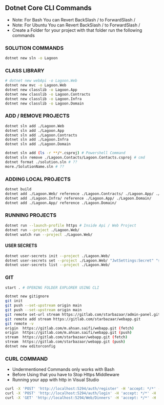 ## Dotnet Core CLI Commands
- Note: For Bash You can Revert BackSlash / to ForwardSlash /
- Note: For Ubuntu You can Revert BackSlash / to ForwardSlash /
- Create a Folder for your project with that folder run the following commands

### SOLUTION COMMANDS
```bash
dotnet new sln -o Lagoon
```
### CLASS LIBRARY
```bash
# dotnet new webApi -o Lagoon.Web
dotnet new mvc -o Lagoon.Web
dotnet new classlib -o Lagoon.App
dotnet new classlib -o Lagoon.Contracts
dotnet new classlib -o Lagoon.Infra
dotnet new classlib -o Lagoon.Domain
```
### ADD / REMOVE PROJECTS
```bash
dotnet sln add ./Lagoon.Web
dotnet sln add ./Lagoon.App
dotnet sln add ./Lagoon.Contracts
dotnet sln add ./Lagoon.Infra
dotnet sln add ./Lagoon.Domain

dotnet sln add (ls -r **/*.csproj) # Powershell Command
dotnet sln remove ./Lagoon.Contacts/Lagoon.Contacts.csproj # cmd
dotnet format ./solution.sln # ??
more./SolutionName.sln # ??
```
### ADDING LOCAL PROJECTS
```bash
dotnet build
dotnet add ./Lagoon.Web/ reference ./Lagoon.Contracts/ ./Lagoon.App/ ./Lagoon.Infra/
dotnet add ./Lagoon.Infra/ reference ./Lagoon.App/ ./Lagoon.Domain/
dotnet add ./Lagoon.App/ reference ./Lagoon.Domain/
```
### RUNNING PROJECTS
```bash
dotnet run --launch-profile https # Inside Api / Web Project
dotnet run --project ./Lagoon.Web/
dotnet watch run --project ./Lagoon.Web/

```
#### USER SECRETS
```bash 
dotnet user-secrets init --project ./Lagoon.Web/
dotnet user-secrets set --project ./Lagoon.Web/ "JwtSettings:Secret" "super-secret-key-from-user-secrets"
dotnet user-secrets list --project ./Lagoon.Web/
```

### GIT
```bash
start . # OPENING FOLDER EXPLORER USING CLI

dotnet new gitignore
git init
git push --set-upstream origin main
git push --set-upstream origin main
git remote set-url stream https://gitlab.com/starbazaar/admin-panel.git
git remote add stream https://gitlab.com/starbazaar/webapp.git
git remote -v
origin  https://gitlab.com/m.ahsan.saifi/webapp.git (fetch)
origin  https://gitlab.com/m.ahsan.saifi/webapp.git (push)
stream  https://gitlab.com/starbazaar/webapp.git (fetch)
stream  https://gitlab.com/starbazaar/webapp.git (push)
dotnet new editorconfig
```

### CURL COMMAND
- Undermentioned Commands only works with Bash
- Before Using that you have to Stop Https Middleware
- Running your app with http in Visual Studio
```bash
curl -X 'POST' 'http://localhost:5294/auth/register' -H 'accept: */*' -H 'Content-Type: App/json' -d '{   "firstName": "string", "lastName": "string", "email": "string", "password": "string" }'
curl -X 'POST' 'http://localhost:5294/auth/login' -H 'accept: */*' -H 'Content-Type: App/json' -d '{ "email": "string", "password": "string" }'
curl -X 'GET' 'http://localhost:5294/Web/Dinners' -H 'accept: */*' -H 'Authorization: Bearer token.full.goeshere'
```
